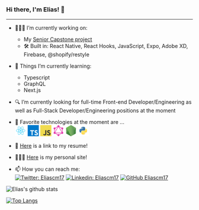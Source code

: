 ### Hi there, I'm Elias! 👋
-----------
- 👨🏾‍💻 I’m currently working on: 
  - My [Senior Capstone project](https://github.com/Athena-Capstone-2020/athena-mobile-app)
  - 🛠 Built in: React Native, React Hooks, JavaScript, Expo, Adobe XD, Firebase, @shopify/restyle
  
- 🌱 Things I’m currently learning: 
  - Typescript
  - GraphQL
  - Next.js
  
- 🔍 I’m currently looking for full-time Front-end Developer/Engineering as well as Full-Stack Developer/Engineering positions at the moment
- 🤔 Favorite technologies at the moment are ...
  <br/>
<code><img height="30" src="https://raw.githubusercontent.com/github/explore/80688e429a7d4ef2fca1e82350fe8e3517d3494d/topics/react/react.png"></code>
<code><img height="30" src="https://raw.githubusercontent.com/github/explore/80688e429a7d4ef2fca1e82350fe8e3517d3494d/topics/typescript/typescript.png"></code>
<code><img height="30" src="https://raw.githubusercontent.com/github/explore/80688e429a7d4ef2fca1e82350fe8e3517d3494d/topics/javascript/javascript.png"></code>
<code><img height="30" src="https://raw.githubusercontent.com/github/explore/80688e429a7d4ef2fca1e82350fe8e3517d3494d/topics/graphql/graphql.png"></code>
<code><img height="30" src="https://raw.githubusercontent.com/github/explore/80688e429a7d4ef2fca1e82350fe8e3517d3494d/topics/nodejs/nodejs.png"></code>
<code><img height="30" src="https://raw.githubusercontent.com/github/explore/80688e429a7d4ef2fca1e82350fe8e3517d3494d/topics/python/python.png"></code>

- 📑 <a href="https://eliascm17.github.io/Resume/Resume%20Fall%202020.pdf">Here</a> is a link to my resume!
- 🙋🏾‍♂️ <a href="https://eliasm.dev">Here</a> is my personal site!

- 📫 How you can reach me:
  <br/>
[![Twitter: Eliascm17](https://img.shields.io/twitter/follow/Eliascm17?style=social)](https://twitter.com/Eliascm17)
[![Linkedin: Eliascm17](https://img.shields.io/badge/-Eliascm17-blue?style=flat-square&logo=Linkedin&logoColor=white&link=https://www.linkedin.com/in/Eliascm17/)](https://www.linkedin.com/in/Eliascm17/)
[![GitHub Eliascm17](https://img.shields.io/github/followers/Eliascm17?label=follow&style=social)](https://github.com/Eliascm17)

![Elias's github stats](https://github-readme-stats.vercel.app/api?username=Eliascm17&show_icons=true&theme=tokyonight)

[![Top Langs](https://github-readme-stats.vercel.app/api/top-langs/?username=Eliascm17&layout=compact&theme=tokyonight)](https://github.com/Eliascm17/github-readme-stats)
